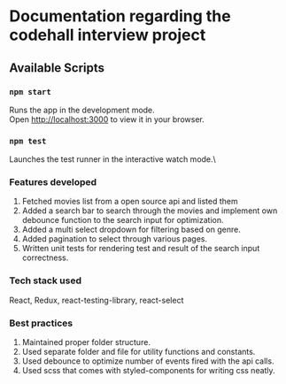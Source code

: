 # Documentation regarding the codehall interview project

## Available Scripts

### `npm start`

Runs the app in the development mode.\
Open [http://localhost:3000](http://localhost:3000) to view it in your browser.

### `npm test`

Launches the test runner in the interactive watch mode.\

### Features developed

1. Fetched movies list from a open source api and listed them 
2. Added a search bar to search through the movies and implement own debounce function to the search input
   for optimization.
3. Added a multi select dropdown for filtering based on genre.
4. Added pagination to select through various pages.
5. Written unit tests for rendering test and result of the search input correctness.


### Tech stack used

React, Redux, react-testing-library, react-select

### Best practices

1. Maintained proper folder structure.
2. Used separate folder and file for utility functions and constants.
3. Used debounce to optimize number of events fired with the api calls.
4. Used scss that comes with styled-components for writing css neatly.






